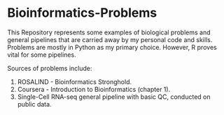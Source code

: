 # Bioinformatics-Problems
This Repository represents some examples of biological problems and general pipelines that are carried away by my personal code and skills. Problems are mostly in Python as my primary choice. However, R proves vital for some pipelines.

Sources of problems include:
  1. ROSALIND - Bioinformatics Stronghold.
  2. Coursera - Introduction to Bioinformatics (chapter 1).
  3. Single-Cell RNA-seq general pipeline with basic QC, conducted on public data.
